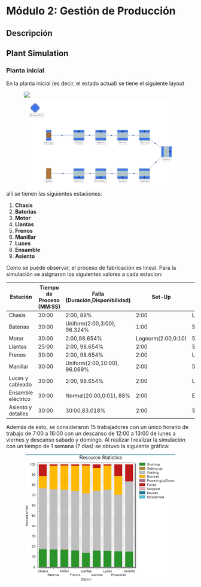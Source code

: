 # Módulo 2: Gestión de Producción
## Descripción

## Plant Simulation
### Planta inicial
En la planta inicial (es decir, el estado actual) se tiene el siguiente layout
<div align="center">
  <img src="https://raw.githubusercontent.com/natc27/Blue-energy-landing/main/Multimedia/Simulacion_Plant.png" width="400" style="display:inline-block; margin-right: 10px;">
  <img src="https://raw.githubusercontent.com/natc27/Blue-energy-landing/main/Multimedia/Layout_Planta_Actual.png" width="400" style="display:inline-block;">
</div>
alli se tienen las siguientes estaciones:

1. **Chasis**
2. **Baterias**
3. **Motor**
4. **Llantas**
5. **Frenos**
7. **Manillar**
8. **Luces**
9. **Ensamble**
10. **Asiento**

Como se puede observar, el proceso de fabricación es lineal. Para la simulación se asignaron los siguientes valores a cada estacion:

<div class="card" align='center'>
<table><thead><tr><th>Estación</th><th>Tiempo de Proceso (MM:SS)</th><th>Falla (Duración,Disponibilidad)</th><th>Set-Up</th><th>Recovery Time</th></tr></thead><tbody><tr><td>Chasis</td><td>30:00</td><td>2:00, 88%</td><td>2:00</td><td>Lognorm(1:40,0:10)</td></tr><tr><td>Baterías</td><td>30:00</td><td>Uniform(2:00,3:00), 98.324%</td><td>1:00</td><td>5:00</td></tr><tr><td>Motor</td><td>30:00</td><td>2:00,98.654%</td><td>Lognorm(2:00,0:10)</td><td>5:00</td></tr><tr><td>Llantas</td><td>25:00</td><td>2:00, 98.654%</td><td>2:00</td><td>5:00</td></tr><tr><td>Frenos</td><td>30:00</td><td>2:00, 98.654%</td><td>2:00</td><td>Uniform(0:01,5:01)</td></tr><tr><td>Manillar</td><td>30:00</td><td>Uniform(2:00,10:00), 96.069%</td><td>2:00</td><td>5:00</td></tr><tr><td>Luces y cableado</td><td>30:00</td><td>2:00, 98.654%</td><td>2:00</td><td>Uniform(10:00,10:00)</td></tr><tr><td>Ensamble eléctrico</td><td>30:00</td><td>Normal(20:00,0:01), 88%</td><td>2:00</td><td>Erlang(1:00,20:00)</td></tr>
<tr><td>Asiento y detalles</td><td>30:00</td><td>30:00,83.018%</td><td>2:00</td><td>5:00</td></tr></tbody></table>
</div>

Además de esto, se consideraron 15 trabajadores con un único horario de trabajo de 7:00 a 16:00 con un descanso de 12:00 a 13:00 de lunes a viernes y descanso sabado y domingo. Al realizar l realizar la simulación con un tiempo de 1 semana (7 dias) se obtuvo la siguiente gráfica:

<div align='center'>
  <img src='https://github.com/natc27/Blue-energy-landing/blob/main/Multimedia/Grafica_plantaActual.png' width=400>
</div>
